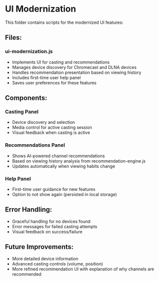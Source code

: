 # UI Modernization

This folder contains scripts for the modernized UI features:

## Files:

### ui-modernization.js
- Implements UI for casting and recommendations
- Manages device discovery for Chromecast and DLNA devices
- Handles recommendation presentation based on viewing history
- Includes first-time user help panel
- Saves user preferences for these features

## Components:

### Casting Panel
- Device discovery and selection
- Media control for active casting session
- Visual feedback when casting is active

### Recommendations Panel 
- Shows AI-powered channel recommendations
- Based on viewing history analysis from recommendation-engine.js
- Updates automatically when viewing habits change

### Help Panel
- First-time user guidance for new features
- Option to not show again (persisted in local storage)

## Error Handling:
- Graceful handling for no devices found
- Error messages for failed casting attempts
- Visual feedback on success/failure

## Future Improvements:
- More detailed device information
- Advanced casting controls (volume, position)
- More refined recommendation UI with explanation of why channels are recommended
